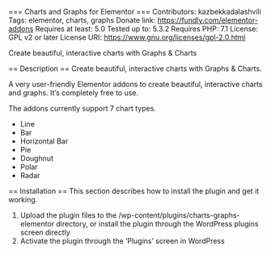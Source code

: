 === Charts and Graphs for Elementor ===
Contributors: kazbekkadalashvili
Tags: elementor, charts, graphs
Donate link: https://fundly.com/elementor-addons
Requires at least: 5.0
Tested up to: 5.3.2
Requires PHP: 7.1
License: GPL v2 or later
License URI: https://www.gnu.org/licenses/gpl-2.0.html

Create beautiful, interactive charts with Graphs & Charts

== Description ==
Create beautiful, interactive charts with Graphs & Charts.

A very user-friendly Elementor addons to create beautiful, interactive charts and graphs. It’s completely free to use.

The addons currently support 7 chart types.
- Line
- Bar
- Horizontal Bar
- Pie
- Doughnut
- Polar
- Radar


== Installation ==
This section describes how to install the plugin and get it working.

1) Upload the plugin files to the /wp-content/plugins/сharts-graphs-elementor directory, or install the plugin through the WordPress plugins screen directly
2) Activate the plugin through the ‘Plugins’ screen in WordPress